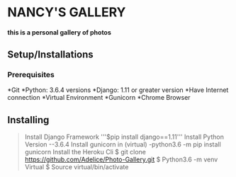 # NANCY'S GALLERY
#### this  is a personal gallery of photos
## Setup/Installations
### Prerequisites
*Git
*Python: 3.6.4 versions
*Django: 1.11 or greater version
*Have Internet connection
*Virtual Environment
*Gunicorn
*Chrome Browser
## Installing
> Install Django Framework '''$pip install django==1.11'''
> Install Python Version --3.6.4
> Install gunicorn in (virtual) -python3.6 -m pip install gunicorn
> Install the Heroku Cli
> $ git clone https://github.com/Adelice/Photo-Gallery.git
> $ Python3.6 -m venv Virtual
> $ Source virtual/bin/activate
